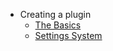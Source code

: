 * Creating a plugin   
    - [The Basics](https://github.com/Ciastex/Spectrum/wiki/Creating-a-Plugin:-The-Basics)
    - [Settings System](https://github.com/Ciastex/Spectrum/wiki/Creating-a-Plugin:-Settings-system)